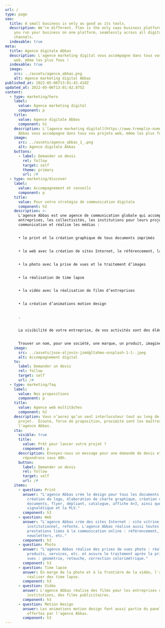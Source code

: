 ```yaml
---
url: /
type: page
seo:
  title: A small business is only as good as its tools.
  description: We’re different. Flex is the only saas business platform that lets
    you run your business on one platform, seamlessly across all digital
    channels.
  indexable: true
meta:
  title: Agence digitale Abbas
  description: L'agence marketing digital vous accompagne dans tous vos projets
    web, même les plus fous !
  indexable: true
  image:
    src: ../assets/agence_abbas.png
    alt: Agence marketing digital Abbas
published_at: 2022-05-06T13:01:43.410Z
updated_at: 2022-05-06T13:01:42.875Z
content:
  - type: marketing/hero
    label:
      value: Agence marketing digital
      component: p
    title:
      value: Agence digitale Abbas
      component: h1
    description: L'[agence marketing digital](https://www.tremplin-numerique.org/)
      Abbas vous accompagne dans tous vos projets web, même les plus fous !
    image:
      src: ../assets/agence_abbas_1_.png
      alt: Agence digitale Abbas
    buttons:
      - label: Demander un devis
        rel: follow
        target: self
        theme: primary
        url: /#
  - type: marketing/discover
    label:
      value: Accompagnement et conseils
      component: p
    title:
      value: Pour votre stratégie de communication digitale
      component: h2
    description: >-
      L'agence Abbas est une agence de communication globale qui accompagne les
      entreprises, les collectivités, les institutions pour leurs projets de
      communication et réalise les médias :


      • le print et la création graphique de tous documents imprimés


      • le web avec la création de sites Internet, le référencement, la création et l’envoi de newsletter et d’emailing


      • la photo avec la prise de vues et le traitement d’images


      • la réalisation de time lapse


      • la vidéo avec la réalisation de films d’entreprises


      • la création d’animations motion design


      .


      La visibilité de votre entreprise, de vos activités sont des éléments clés pour votre développement. L'agence Abbas va en plusieurs étapes vous aider à optimiser, améliorer votre positionnement.


      Trouver un nom, pour une société, une marque, un produit, imaginer un slogan, une accroche, tant textuelle que visuelle, rédiger des textes, trouver une déclinaison en image d’un concept, définir les médias les plus efficaces pour diffuser un message, ce sont quelques-unes des actions qu’une agence de communication globale telle que Abbas peut proposer.
    image:
      src: ../assets/jose-aljovin-jzmdgltahmo-unsplash-1-1-.jpeg
      alt: Accompagnement digital
    to:
      label: Demander un devis
      rel: follow
      target: self
      url: /#
  - type: marketing/faq
    label:
      value: Nos propositions
      component: p
    title:
      value: Agence web multitâches
      component: h2
    description: Vous n’aurez qu’un seul interlocuteur tout au long de votre
      projet.  Écoute, force de proposition, proximité sont les maîtres mots de
      l'agence Abbas.
    cta:
      visible: true
      title:
        value: Prêt pour lancer votre projet ?
        component: p
      description: Envoyez-nous un message pour une demande de devis et nous vous
        répondrons sous 48h.
      button:
        label: Demander un devis
        rel: follow
        target: self
        url: /#
    items:
      - question: Print
        answer: "L'agence Abbas crée le design pour tous les documents imprimés :
          création de logo, élaboration de charte graphique, création de
          documents, flyer, dépliant, catalogue, affiche 4×3, ainsi que pour la
          signalétique et la PLV."
        component: h3
      - question: Web
        answer: "L'agence Abbas crée des sites Internet : site vitrine, site
          institutionnel, refonte. L'agence Abbas réalise aussi toutes les
          prestations liées à la communication online : référencement,
          newsletters, etc."
        component: h3
      - question: Photo
        answer: "L'agence Abbas réalise des prises de vues photo : réalisations,
          produits, services, etc. et assure le traitement après la prise de
          vues : géométrie, retouche, correction colorimétrique."
        component: h3
      - question: Time lapse
        answer: En marge de la photo et à la frontière de la vidéo, l'agence Abbas peut
          réaliser des time lapse.
        component: h3
      - question: Vidéo
        answer: L'agence Abbas réalise des films pour les entreprises ou les
          institutions, des films publicitaires.
        component: h3
      - question: Motion Design
        answer: Les animations motion design font aussi partie du panel des prestations
          offertes par l'agence Abbas.
        component: h3
---
```

